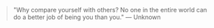 > "Why compare yourself with others? No one in the entire world can do a better job of being you than you." — Unknown
